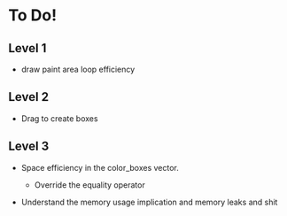 # To Do!

## Level 1

* draw paint area loop efficiency 

## Level 2

* Drag to create boxes

## Level 3

* Space efficiency in the color_boxes vector. 
    * Override the equality operator

* Understand the memory usage implication and memory leaks and shit
    